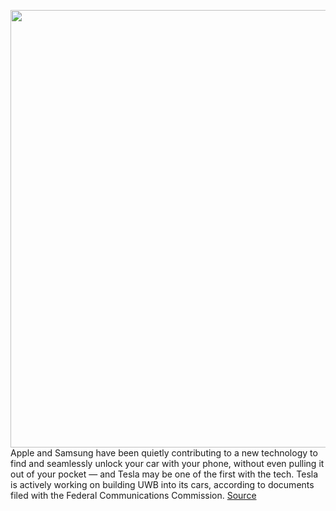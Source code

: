 <img src='https://cdn.vox-cdn.com/thumbor/BO_PT1ADKOU8zfhPsbBBVEy6SHQ=/0x0:2040x1360/1200x800/filters:focal(857x517:1183x843)/cdn.vox-cdn.com/uploads/chorus_image/image/68759440/acastro_180724_1777_tesla_0002.0.jpg' width='700px' /><br/>
Apple and Samsung have been quietly contributing to a new technology to find and  seamlessly unlock your car with your phone, without even pulling it out of your pocket — and Tesla may be one of the first with the tech. Tesla is actively working on building UWB into its cars, according to documents filed with the Federal Communications Commission.
<a href='https://www.theverge.com/2021/2/2/22262996/tesla-uwb-fcc-car-key-ultrawideband-tech'> Source <a/>